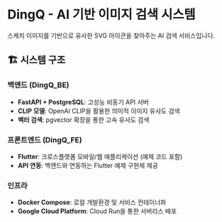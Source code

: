 # DingQ - AI 기반 이미지 검색 시스템

스케치 이미지를 기반으로 유사한 SVG 아이콘을 찾아주는 AI 검색 서비스입니다.

## 🏗️ 시스템 구조

### 백엔드 (DingQ_BE)
- **FastAPI + PostgreSQL**: 고성능 비동기 API 서버
- **CLIP 모델**: OpenAI CLIP을 활용한 의미적 이미지 유사도 검색
- **벡터 검색**: pgvector 확장을 통한 고속 유사도 검색

### 프론트엔드 (DingQ_FE)
- **Flutter**: 크로스플랫폼 모바일/웹 애플리케이션 (예제 코드 포함)
- **API 연동**: 백엔드와 연동하는 Flutter 예제 구현체 제공

### 인프라
- **Docker Compose**: 로컬 개발환경 및 서비스 컨테이너화
- **Google Cloud Platform**: Cloud Run을 통한 서버리스 배포
